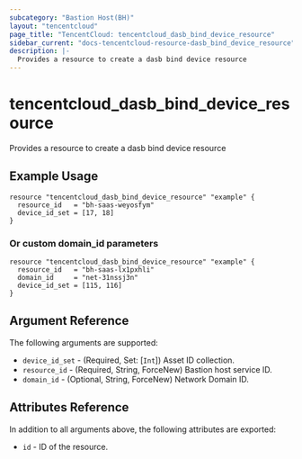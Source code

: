 ```yaml
---
subcategory: "Bastion Host(BH)"
layout: "tencentcloud"
page_title: "TencentCloud: tencentcloud_dasb_bind_device_resource"
sidebar_current: "docs-tencentcloud-resource-dasb_bind_device_resource"
description: |-
  Provides a resource to create a dasb bind device resource
---
```


# tencentcloud_dasb_bind_device_resource

Provides a resource to create a dasb bind device resource

## Example Usage

```hcl
resource "tencentcloud_dasb_bind_device_resource" "example" {
  resource_id   = "bh-saas-weyosfym"
  device_id_set = [17, 18]
}
```

### Or custom domain_id parameters

```hcl
resource "tencentcloud_dasb_bind_device_resource" "example" {
  resource_id   = "bh-saas-lx1pxhli"
  domain_id     = "net-31nssj3n"
  device_id_set = [115, 116]
}
```

## Argument Reference

The following arguments are supported:

* `device_id_set` - (Required, Set: [`Int`]) Asset ID collection.
* `resource_id` - (Required, String, ForceNew) Bastion host service ID.
* `domain_id` - (Optional, String, ForceNew) Network Domain ID.

## Attributes Reference

In addition to all arguments above, the following attributes are exported:

* `id` - ID of the resource.




